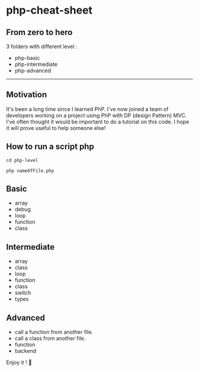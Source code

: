 # php-cheat-sheet

## From zero to hero

3 folders with different level :

- php-basic
- php-intermediate
- php-advanced

---

## Motivation

It's been a long time since I learned PhP. I've now joined a team of developers working on a project using PhP with DP (design Pattern) MVC. I've often thought it would be important to do a tutorial on this code. I hope it will prove useful to help someone else!

## How to run a script php

`cd php-level`

`php nameOfFile.php`

## Basic

- array
- debug
- loop
- function
- class

## Intermediate

- array
- class
- loop
- function
- class
- switch
- types

## Advanced

- call a function from another file.
- call a class from another file.
- function
- backend

Enjoy it ! :koala:
